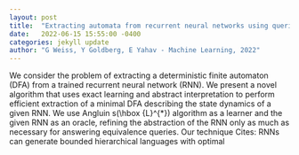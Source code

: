 ```yaml
---
layout: post
title:  "Extracting automata from recurrent neural networks using queries and counterexamples (extended version)"
date:   2022-06-15 15:55:00 -0400
categories: jekyll update
author: "G Weiss, Y Goldberg, E Yahav - Machine Learning, 2022"
---
```

We consider the problem of extracting a deterministic finite automaton (DFA) from a trained recurrent neural network (RNN). We present a novel algorithm that uses exact learning and abstract interpretation to perform efficient extraction of a minimal DFA describing the state dynamics of a given RNN. We use Angluin s\(\hbox {L}^{*}\) algorithm as a learner and the given RNN as an oracle, refining the abstraction of the RNN only as much as necessary for answering equivalence queries. Our technique  Cites: RNNs can generate bounded hierarchical languages with optimal